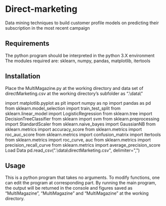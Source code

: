 # Direct-marketing
Data mining techniques to build customer profile models on predicting their subscription in the most recent campaign
## Requirements
The python program should be interpreted in the python 3.X environment
The modules required are: sklearn, numpy, pandas, matplotlib, itertools
## Installation
Place the MultiMagazine.py at the working directory and data set of directMarketing.csv at the working directory’s subfolder as “.\data\”

import matplotlib.pyplot as plt
import numpy as np
import pandas as pd
from sklearn.model_selection import train_test_split
from sklearn.linear_model import LogisticRegression
from sklearn.tree import DecisionTreeClassifier
from sklearn import svm
from sklearn.preprocessing import StandardScaler
from sklearn.naive_bayes import GaussianNB
from sklearn.metrics import accuracy_score
from sklearn.metrics import roc_auc_score
from sklearn.metrics import confusion_matrix
import itertools
from sklearn.metrics import roc_curve, auc
from sklearn.metrics import precision_recall_curve
from sklearn.metrics import average_precision_score
Load Data
pd.read_csv(".\data\directMarketing.csv", delimiter=",")
## Usage
This is a python program that takes no arguments. To modify functions, one can edit the program at corresponding part.
By running the main program, the output will be returned in the console and figures saved as “MultiMagazine”, “MultiMagazine” and “MultiMagazine” at the working directory.

